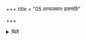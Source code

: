 +++
title = "05 तान्यजमानः प्राश्नाति"

+++

<details><summary>थिते</summary>

तान्यजमानः प्राश्नाति ५
</details>

